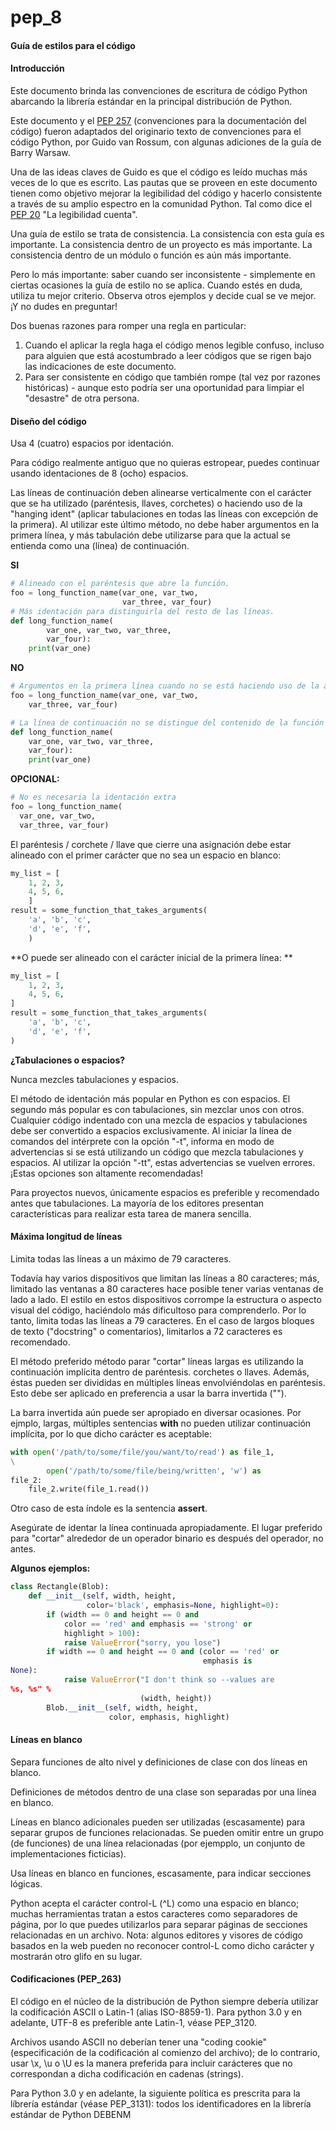 # pep\_8

#### Guía de estilos para el código

#### Introducción

Este documento brinda las convenciones de escritura de código Python abarcando la librería estándar en la principal distribución de Python.

Este documento y el [PEP 257](./) (convenciones para la documentación del código) fueron adaptados del originario texto de convenciones para el código Python, por Guido van Rossum, con algunas adiciones de la guía de Barry Warsaw.

Una de las ideas claves de Guido es que el código es leído muchas más veces de lo que es escrito. Las pautas que se proveen en este documento tienen como objetivo mejorar la legibilidad del código y hacerlo consistente a través de su amplio espectro en la comunidad Python. Tal como dice el [PEP 20](./) "La legibilidad cuenta".

Una guía de estilo se trata de consistencia. La consistencia con esta guía es importante. La consistencia dentro de un proyecto es más importante. La consistencia dentro de un módulo o función es aún más importante.

Pero lo más importante: saber cuando ser inconsistente - simplemente en ciertas ocasiones la guía de estilo no se aplica. Cuando estés en duda, utiliza tu mejor criterio. Observa otros ejemplos y decide cual se ve mejor. ¡Y no dudes en preguntar!

Dos buenas razones para romper una regla en particular:

1. Cuando el aplicar la regla haga el código menos legible confuso, incluso para alguien que está acostumbrado a leer códigos que se rigen bajo las indicaciones de este documento.
2. Para ser consistente en código que también rompe (tal vez por razones históricas) - aunque esto podría ser una oportunidad para limpiar el "desastre" de otra persona.

#### Diseño del código

Usa 4 (cuatro) espacios por identación.

Para código realmente antiguo que no quieras estropear, puedes continuar usando identaciones de 8 (ocho) espacios.

Las líneas de continuación deben alinearse verticalmente con el carácter que se ha utilizado (paréntesis, llaves, corchetes) o haciendo uso de la "hanging ident" (aplicar tabulaciones en todas las líneas con excepción de la primera). Al utilizar este último método, no debe haber argumentos en la primera línea, y más tabulación debe utilizarse para que la actual se entienda como una (línea) de continuación.

**SI**

```py
# Alineado con el paréntesis que abre la función.
foo = long_function_name(var_one, var_two,
						 var_three, var_four)
# Más identación para distinguirla del resto de las líneas.
def long_function_name(
		var_one, var_two, var_three,
		var_four):
	print(var_one)
```

**NO**

```py
# Argumentos en la primera línea cuando no se está haciendo uso de la alineación vertical
foo = long_function_name(var_one, var_two,
	var_three, var_four)

# La línea de continuación no se distingue del contenido de la función
def long_function_name(
	var_one, var_two, var_three,
	var_four):
	print(var_one)
```

**OPCIONAL:**

```py
# No es necesaria la identación extra
foo = long_function_name(
  var_one, var_two,
  var_three, var_four)
```

El paréntesis / corchete / llave que cierre una asignación debe estar alineado con el primer carácter que no sea un espacio en blanco:

```py
my_list = [
	1, 2, 3,
	4, 5, 6,
	]
result = some_function_that_takes_arguments(
	'a', 'b', 'c',
	'd', 'e', 'f',
	)
```

\*\*O puede ser alineado con el carácter inicial de la primera línea: \*\*

```py
my_list = [
	1, 2, 3,
	4, 5, 6,
]
result = some_function_that_takes_arguments(
	'a', 'b', 'c',
	'd', 'e', 'f',
)
```

**¿Tabulaciones o espacios?**

Nunca mezcles tabulaciones y espacios.

El método de identación más popular en Python es con espacios. El segundo más popular es con tabulaciones, sin mezclar unos con otros. Cualquier código indentado con una mezcla de espacios y tabulaciones debe ser convertido a espacios exclusivamente. Al iniciar la línea de comandos del intérprete con la opción "-t", informa en modo de advertencias si se está utilizando un código que mezcla tabulaciones y espacios. Al utilizar la opción "-tt", estas advertencias se vuelven errores. ¡Estas opciones son altamente recomendadas!

Para proyectos nuevos, únicamente espacios es preferible y recomendado antes que tabulaciones. La mayoría de los editores presentan características para realizar esta tarea de manera sencilla.

#### Máxima longitud de líneas

Limita todas las líneas a un máximo de 79 caracteres.

Todavía hay varios dispositivos que limitan las líneas a 80 caracteres; más, limitado las ventanas a 80 caracteres hace posible tener varias ventanas de lado a lado. El estilo en estos dispositivos corrompe la estructura o aspecto visual del código, haciéndolo más dificultoso para comprenderlo. Por lo tanto, limita todas las líneas a 79 caracteres. En el caso de largos bloques de texto ("docstring" o comentarios), limitarlos a 72 caracteres es recomendado.

El método preferido método parar "cortar" líneas largas es utilizando la continuación implícita dentro de paréntesis. corchetes o llaves. Además, éstas pueden ser divididas en múltiples líneas envolviéndolas en paréntesis. Esto debe ser aplicado en preferencia a usar la barra invertida ("").

La barra invertida aún puede ser apropiado en diversar ocasiones. Por ejmplo, largas, múltiples sentencias **with** no pueden utilizar continuación implícita, por lo que dicho carácter es aceptable:

```py
with open('/path/to/some/file/you/want/to/read') as file_1,
\
		open('/path/to/some/file/being/written', 'w') as
file_2:
	file_2.write(file_1.read())
```

Otro caso de esta índole es la sentencia **assert**.

Asegúrate de identar la línea continuada apropiadamente. El lugar preferido para "cortar" alrededor de un operador binario es después del operador, no antes.

**Algunos ejemplos:**

```py
class Rectangle(Blob):
	def __init__(self, width, height,
				 color='black', emphasis=None, highlight=0):
		if (width == 0 and height == 0 and
			color == 'red' and emphasis == 'strong' or
			highlight > 100):
			raise ValueError("sorry, you lose")
		if width == 0 and height == 0 and (color == 'red' or
										   emphasis is 
None):
			raise ValueError("I don't think so --values are
%s, %s" %
							 (width, height))
		Blob.__init__(self, width, height,
					  color, emphasis, highlight)
```

#### Líneas en blanco

Separa funciones de alto nivel y definiciones de clase con dos líneas en blanco.

Definiciones de métodos dentro de una clase son separadas por una línea en blanco.

Líneas en blanco adicionales pueden ser utilizadas (escasamente) para separar grupos de funciones relacionadas. Se pueden omitir entre un grupo (de funciones) de una línea relacionadas (por ejempplo, un conjunto de implementaciones ficticias).

Usa líneas en blanco en funciones, escasamente, para indicar secciones lógicas.

Python acepta el carácter control-L (^L) como una espacio en blanco; muchas herramientas tratan a estos caracteres como separadores de página, por lo que puedes utilizarlos para separar páginas de secciones relacionadas en un archivo. Nota: algunos editores y visores de código basados en la web pueden no reconocer control-L como dicho carácter y mostrarán otro glifo en su lugar.

#### Codificaciones (PEP\_263)

El código en el núcleo de la distribución de Python siempre debería utilizar la codificación ASCII o Latin-1 (alias ISO-8859-1). Para python 3.0 y en adelante, UTF-8 es preferible ante Latin-1, véase PEP\_3120.

Archivos usando ASCII no deberían tener una "coding cookie" (especificación de la codificación al comienzo del archivo); de lo contrario, usar \x, \u o \U es la manera preferida para incluir carácteres que no correspondan a dicha codificación en cadenas (strings).

Para Python 3.0 y en adelante, la siguiente política es prescrita para la líbrería estándar (véase PEP\_3131): todos los identificadores en la librería estándar de Python DEBENM
